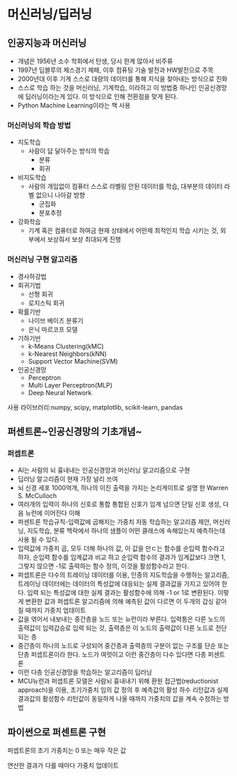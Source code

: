 # 머신러닝/딥러닝

## 인공지능과 머신러닝

* 개념은 1956년 소수 학회에서 탄생, 당시 한계 많아서 비주류
* 1997년 딥블루의 체스경기 제패, 이후 컴퓨팅 기술 발전과 HW발전으로 주목
* 2000년대 이후 기계 스스로 대량의 데이터를 통해 지식을 찾아내는 방식으로 진화
* 스스로 학습 하는 것을 머신러닝, 기계학습, 이라하고 이 방법중 하나인 인공신경망에 딥러닝이라는게 있다. 이 방식으로 인해 전환점을 맞게 된다.
* Python Machine Learning이라는 책 사용

### 머신러닝의 학습 방법

* 지도학습
  * 사람이 답 달아주는 방식의 학습
    * 분류
    * 회귀
* 비지도학습
  * 사람의 개입없이 컴퓨터 스스로 라벨링 안된 데이터를 학습, 대부분의 데이터 라벨 없으니 나아갈 방향
    * 군집화
    * 분포추정
* 강화학습
  * 기계 혹은 컴퓨터로 하여금 현재 상태에서 어떤제 최적인지 학습 시키는 것, 외부에서 보상줘서 보상 최대되게 진행

### 머신러닝 구현 알고리즘

* 경사하강법
* 회귀기법
  * 선형 회귀
  * 로지스틱 회귀
* 확률기반
  * 나이브 베이즈 분류기
  * 은닉 마르코프 모델
* 기하기반
  * k-Means Clustering(kMC)
  * k-Nearest Neighbors(kNN)
  * Support Vector Machine(SVM)
* 인공신경망
  * Perceptron
  * Multi Layer Perceptron(MLP)
  * Deep Neural Network

사용 라이브러리:numpy, scipy, matplotlib, scikit-learn, pandas

## 퍼센트론~인공신경망의 기초개념~

### 퍼셉트론

* AI는 사람의 뇌 흉내내는 인공신경망과 머신러닝 알고리즘으로 구현
* 딥러닝 알고리즘이 현재 가장 널리 쓰여
* 뇌 신경 세포 1000억개, 하나의 이진 출력을 가지는 논리게이트로 설명 한 Warren S. McCulloch
* 여러개의 입력이 하나의 신호로 통합 통합된 신호가 임계 넘으면 단일 신호 생성, 다음 뉴런에 이어진다 이해
* 퍼센트론 학습규칙-입력값에 곱해지는 가중치 자동 학습하는 알고리즘 제안, 머신러닝, 지도학습, 분류 맥락에서 하나의 샘플이 어떤 클래스에 속해있는지 예측하는데 사용 될 수 있다.
* 입력값에 가중치 곱, 모두 더해 하나의 값, 이 값을 만ㄷ는 함수를 순입력 함수라고 하자, 순입력 함수를 임계값과 비교 하고 순입력 함수의 결과가 임계값보다 크면 1, 그렇지 않으면 -1로 출력하는 함수 정의, 이것을 활성함수라고 한다.
* 퍼셉트론은 다수의 트레이닝 데이터를 이용, 인종의 지도학습을 수행하는 알고리즘, 트레이닝 데이터에는 데이터의 특성값에 대응되는 실제 결과값을 가지고 있어야 한다. 입력 되는 특성값에 대한 실제 결과는 활성함수에 의해 -1 or 1로 변환된다. 이렇게 변환한 값과 퍼셉트론 알고리즘에 의해 예측된 값이 다르면 이 두개의 갑싱 같아질 때까지 가중치 업데이트
* 값을 엮어서 내보내는 중간층을 노드 또는 뉴런이라 부른다. 입력틍은 다른 노드의 출력값이 입력갑승로 입력 되는 것, 출력층은 이 노드의 출력값이 다른 노드로 전단되는 층
* 중간층이 하나의 노드로 구성되어 중간층과 출력층의 구분이 없는 구조를 단순 또는 단층 퍼셉트론이라 한다. 노드가 여럿이고 이런 중간층이 다수 있다면 다층 퍼센트론
* 이런 다층 인공신경망을 학습하는 알고리즘이 딥러닝
* MCU뉴런과 퍼셉트론 모델은 사람뇌 흉내내기 위해 환원 접근법(reductionist approach)을 이용, 초기가중치 임의 값 정의 후 예측값의 활성 하수 리턴값과 실제 결과값의 활성함수 리턴값이 동일하게 나올 때까지 가중치의 값을 계속 수정하는 방법

## 파이썬으로 퍼센트론 구현

퍼셉트론의 초기 가중치는 0 또는 매우 작은 값

연산한 결과가 다를 때마다 가중치 업데이트